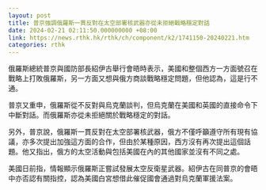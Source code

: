 ```yaml
---
layout: post
title: 普京強調俄羅斯一貫反對在太空部署核武器亦從未拒絕戰略穩定對話
date: 2024-02-21 02:11:50.000000000 +08:00
link: https://news.rthk.hk/rthk/ch/component/k2/1741150-20240221.htm
categories: rthk
---
```


俄羅斯總統普京與國防部長紹伊古舉行會晤時表示，美國和整個西方一方面號召在戰略上打敗俄羅斯，另一方面又想與俄方商談戰略穩定問題，但他認為，這是行不通。

普京又重申，俄羅斯從不反對與烏克蘭談判，但烏克蘭在美國和英國的直接命令下中斷對話。而俄羅斯亦從未拒絕關於戰略穩定的對話。

另外，普京說，俄羅斯一貫反對在太空部署核武器，俄方不僅呼籲遵守所有現有協議，亦多次提出加強這方面的合作，但由於某種原因，西方沒有再次提出這個話題。他又指出，俄方的太空活動與包括美國在內的其他國家並沒有不同之處。

美國日前指，情報顯示俄羅斯正嘗試發展太空反衛星武器。紹伊古在同普京的會晤中亦否認有關指控，認為美國白宮想借此催促國會通過對烏克蘭軍援法案。
